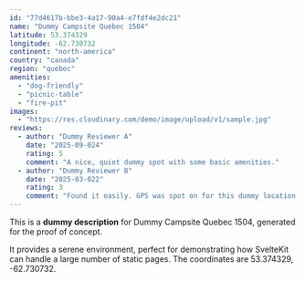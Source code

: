 ```yaml
---
id: "77d4617b-bbe3-4a17-90a4-e7fdf4e2dc21"
name: "Dummy Campsite Quebec 1504"
latitude: 53.374329
longitude: -62.730732
continent: "north-america"
country: "canada"
region: "quebec"
amenities:
  - "dog-friendly"
  - "picnic-table"
  - "fire-pit"
images:
  - "https://res.cloudinary.com/demo/image/upload/v1/sample.jpg"
reviews:
  - author: "Dummy Reviewer A"
    date: "2025-09-024"
    rating: 5
    comment: "A nice, quiet dummy spot with some basic amenities."
  - author: "Dummy Reviewer B"
    date: "2025-03-022"
    rating: 3
    comment: "Found it easily. GPS was spot on for this dummy location."
---
```


This is a **dummy description** for Dummy Campsite Quebec 1504, generated for the proof of concept.

It provides a serene environment, perfect for demonstrating how SvelteKit can handle a large number of static pages. The coordinates are 53.374329, -62.730732.
